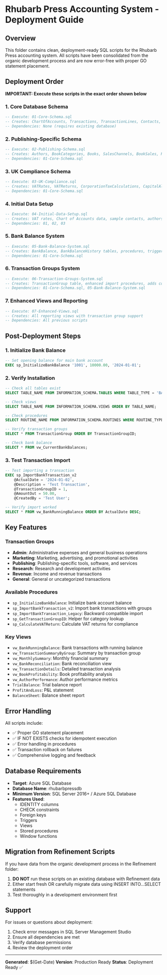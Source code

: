 # Rhubarb Press Accounting System - Deployment Guide

## Overview
This folder contains clean, deployment-ready SQL scripts for the Rhubarb Press accounting system. All scripts have been consolidated from the organic development process and are now error-free with proper GO statement placement.

## Deployment Order

**IMPORTANT: Execute these scripts in the exact order shown below**

### 1. Core Database Schema
```sql
-- Execute: 01-Core-Schema.sql
-- Creates: ChartOfAccounts, Transactions, TransactionLines, Contacts, Invoices, InvoiceLines, AuditLog
-- Dependencies: None (requires existing database)
```

### 2. Publishing-Specific Schema
```sql
-- Execute: 02-Publishing-Schema.sql
-- Creates: Authors, BookCategories, Books, SalesChannels, BookSales, RoyaltyCalculations, ProductionCosts
-- Dependencies: 01-Core-Schema.sql
```

### 3. UK Compliance Schema
```sql
-- Execute: 03-UK-Compliance.sql
-- Creates: VATRates, VATReturns, CorporationTaxCalculations, CapitalAllowances, VATTransactionMapping, ComplianceDocuments
-- Dependencies: 01-Core-Schema.sql
```

### 4. Initial Data Setup
```sql
-- Execute: 04-Initial-Data-Setup.sql
-- Creates: VAT rates, Chart of Accounts data, sample contacts, authors, books, sales channels
-- Dependencies: 01, 02, 03
```

### 5. Bank Balance System
```sql
-- Execute: 05-Bank-Balance-System.sql
-- Creates: BankBalance, BankBalanceHistory tables, procedures, triggers
-- Dependencies: 01-Core-Schema.sql
```

### 6. Transaction Groups System
```sql
-- Execute: 06-Transaction-Groups-System.sql
-- Creates: TransactionGroup table, enhanced import procedures, adds columns to Transactions
-- Dependencies: 01-Core-Schema.sql, 05-Bank-Balance-System.sql
```

### 7. Enhanced Views and Reporting
```sql
-- Execute: 07-Enhanced-Views.sql
-- Creates: All reporting views with transaction group support
-- Dependencies: All previous scripts
```

## Post-Deployment Steps

### 1. Initialize Bank Balance
```sql
-- Set opening balance for main bank account
EXEC sp_InitializeBankBalance '1001', 10000.00, '2024-01-01';
```

### 2. Verify Installation
```sql
-- Check all tables exist
SELECT TABLE_NAME FROM INFORMATION_SCHEMA.TABLES WHERE TABLE_TYPE = 'BASE TABLE' ORDER BY TABLE_NAME;

-- Check views
SELECT TABLE_NAME FROM INFORMATION_SCHEMA.VIEWS ORDER BY TABLE_NAME;

-- Check procedures
SELECT ROUTINE_NAME FROM INFORMATION_SCHEMA.ROUTINES WHERE ROUTINE_TYPE = 'PROCEDURE' ORDER BY ROUTINE_NAME;

-- Verify transaction groups
SELECT * FROM TransactionGroup ORDER BY TransactionGroupID;

-- Check bank balance
SELECT * FROM vw_CurrentBankBalances;
```

### 3. Test Transaction Import
```sql
-- Test importing a transaction
EXEC sp_ImportBankTransaction_v2
    @ActualDate = '2024-01-02',
    @Description = 'Test Transaction',
    @TransactionGroupID = 1,
    @AmountOut = 50.00,
    @CreatedBy = 'Test User';

-- Verify import worked
SELECT * FROM vw_BankRunningBalance ORDER BY ActualDate DESC;
```

## Key Features

### Transaction Groups
- **Admin**: Administrative expenses and general business operations
- **Marketing**: Marketing, advertising, and promotional activities
- **Publishing**: Publishing-specific tools, software, and services
- **Research**: Research and development activities
- **Revenue**: Income and revenue transactions
- **General**: General or uncategorized transactions

### Available Procedures
- `sp_InitializeBankBalance`: Initialize bank account balance
- `sp_ImportBankTransaction_v2`: Import bank transactions with groups
- `sp_ImportBankTransaction_Legacy`: Backward compatible import
- `sp_GetTransactionGroupID`: Helper for category lookup
- `sp_CalculateVATReturn`: Calculate VAT returns for compliance

### Key Views
- `vw_BankRunningBalance`: Bank transactions with running balance
- `vw_TransactionSummaryByGroup`: Summary by transaction group
- `vw_MonthlySummary`: Monthly financial summary
- `vw_BankReconciliation`: Bank reconciliation view
- `vw_TransactionDetails`: Detailed transaction analysis
- `vw_BookProfitability`: Book profitability analysis
- `vw_AuthorPerformance`: Author performance metrics
- `TrialBalance`: Trial balance report
- `ProfitAndLoss`: P&L statement
- `BalanceSheet`: Balance sheet report

## Error Handling

All scripts include:
- ✅ Proper GO statement placement
- ✅ IF NOT EXISTS checks for idempotent execution
- ✅ Error handling in procedures
- ✅ Transaction rollback on failures
- ✅ Comprehensive logging and feedback

## Database Requirements

- **Target**: Azure SQL Database
- **Database Name**: rhubarbpressdb
- **Minimum Version**: SQL Server 2016+ / Azure SQL Database
- **Features Used**:
  - IDENTITY columns
  - CHECK constraints
  - Foreign keys
  - Triggers
  - Views
  - Stored procedures
  - Window functions

## Migration from Refinement Scripts

If you have data from the organic development process in the Refinement folder:
1. **DO NOT** run these scripts on an existing database with Refinement data
2. Either start fresh OR carefully migrate data using INSERT INTO...SELECT statements
3. Test thoroughly in a development environment first

## Support

For issues or questions about deployment:
1. Check error messages in SQL Server Management Studio
2. Ensure all dependencies are met
3. Verify database permissions
4. Review the deployment order

---

**Generated**: $(Get-Date)
**Version**: Production Ready
**Status**: Deployment Ready ✅